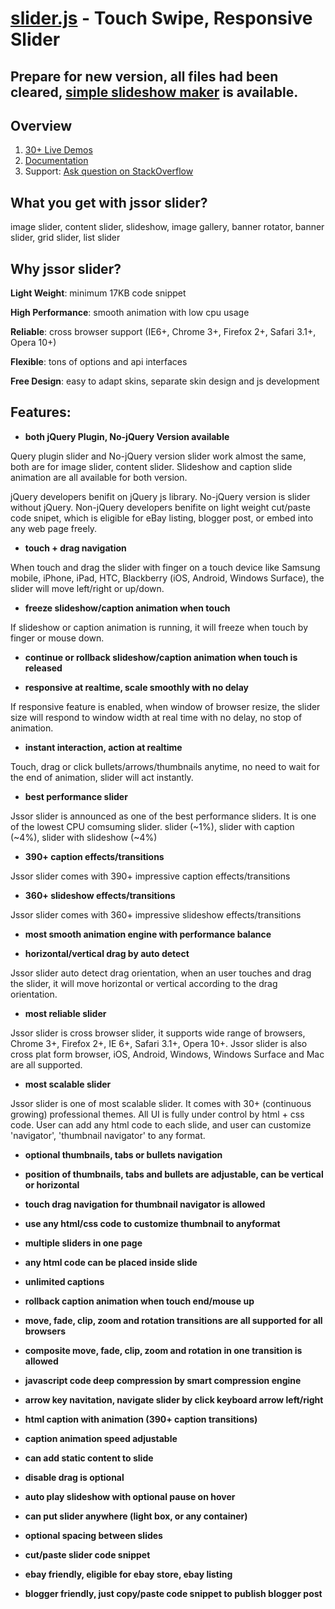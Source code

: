 [slider.js](http://www.jssor.com/) - Touch Swipe, Responsive Slider
==================================================

Prepare for new version, all files had been cleared, [simple slideshow maker](http://www.jssor.com/slideshow.maker.zip) is available.
--------------------------------------

Overview
--------------------------------------

1. [30+ Live Demos](http://www.jssor.com)
2. [Documentation](http://www.jssor.com/developement/index.html)
3. Support: [Ask question on StackOverflow](http://stackoverflow.com/questions/tagged/jssor)

What you get with jssor slider?
--------------------------------------
image slider, content slider, slideshow, image gallery, banner rotator, banner slider, grid slider, list slider

Why jssor slider?
--------------------------------------
**Light Weight**: minimum 17KB code snippet

**High Performance**: smooth animation with low cpu usage

**Reliable**: cross browser support (IE6+, Chrome 3+, Firefox 2+, Safari 3.1+, Opera 10+)

**Flexible**: tons of options and api interfaces

**Free Design**: easy to adapt skins, separate skin design and js development

Features:
--------------------------------------
- **both jQuery Plugin, No-jQuery Version available**

Query plugin slider and No-jQuery version slider work almost the same, both are for image slider, content slider. Slideshow and caption slide animation are all available for both version.

jQuery developers benifit on jQuery js library. No-jQuery version is slider without jQuery. Non-jQuery developers benifite on light weight cut/paste code snipet, which is eligible for eBay listing, blogger post, or embed into any web page freely.

- **touch + drag navigation**

When touch and drag the slider with finger on a touch device like Samsung mobile, iPhone, iPad, HTC, Blackberry (iOS, Android, Windows Surface), the slider will move left/right or up/down.

- **freeze slideshow/caption animation when touch**

If slideshow or caption animation is running, it will freeze when touch by finger or mouse down.

- **continue or rollback slideshow/caption animation when touch is released**

- **responsive at realtime, scale smoothly with no delay**

If responsive feature is enabled, when window of browser resize, the slider size will respond to window width at real time with no delay, no stop of animation.

- **instant interaction, action at realtime**

Touch, drag or click bullets/arrows/thumbnails anytime, no need to wait for the end of animation, slider will act instantly.

- **best performance slider**

Jssor slider is announced as one of the best performance sliders. It is one of the lowest CPU comsuming slider. slider (~1%), slider with caption (~4%), slider with slideshow (~4%)

- **390+ caption effects/transitions**

Jssor slider comes with 390+ impressive caption effects/transitions

- **360+ slideshow effects/transitions**

Jssor slider comes with 360+ impressive slideshow effects/transitions

- **most smooth animation engine with performance balance**

- **horizontal/vertical drag by auto detect**

Jssor slider auto detect drag orientation, when an user touches and drag the slider, it will move horizontal or vertical according to the drag orientation.

- **most reliable slider**

Jssor slider is cross browser slider, it supports wide range of browsers, Chrome 3+, Firefox 2+, IE 6+, Safari 3.1+, Opera 10+. Jssor slider is also cross plat form browser, iOS, Android, Windows, Windows Surface and Mac are all supported.

- **most scalable slider**

Jssor slider is one of most scalable slider. It comes with 30+ (continuous growing) professional themes. All UI is fully under control by html + css code. User can add any html code to each slide, and user can customize 'navigator', 'thumbnail navigator' to any format.

- **optional thumbnails, tabs or bullets navigation**

- **position of thumbnails, tabs and bullets are adjustable, can be vertical or horizontal**

- **touch drag navigation for thumbnail navigator is allowed**

- **use any html/css code to customize thumbnail to anyformat**

- **multiple sliders in one page**

- **any html code can be placed inside slide**

- **unlimited captions**

- **rollback caption animation when touch end/mouse up**

- **move, fade, clip, zoom and rotation transitions are all supported for all browsers**

- **composite move, fade, clip, zoom and rotation in one transition is allowed**

- **javascript code deep compression by smart compression engine**

- **arrow key navitation, navigate slider by click keyboard arrow left/right**

- **html caption with animation (390+ caption transitions)**

- **caption animation speed adjustable**

- **can add static content to slide**

- **disable drag is optional**

- **auto play slideshow with optional pause on hover**

- **can put slider anywhere (light box, or any container)**

- **optional spacing between slides**

- **cut/paste slider code snippet**

- **ebay friendly, eligible for ebay store, ebay listing**

- **blogger friendly, just copy/paste code snippet to publish blogger post**